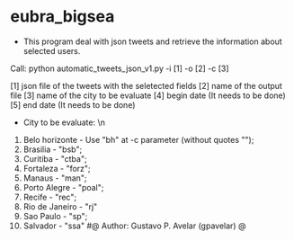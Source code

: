 # eubra_bigsea

- This program deal with json tweets and retrieve the information about selected users.

Call:
python automatic_tweets_json_v1.py -i [1] -o [2] -c [3]

[1] json file of the tweets with the seletected fields 
[2] name of the output file
[3] name of the city to be evaluate
[4] begin date (It needs to be done)
[5] end date (It needs to be done)

- City to be evaluate: \n
 1. Belo horizonte - Use "bh" at -c parameter (without quotes "");
 2. Brasilia - "bsb";
 3. Curitiba - "ctba";
 4.  Fortaleza - "forz";
 5.  Manaus - "man";
 6.  Porto Alegre - "poal";
 7.  Recife - "rec";
 8. Rio de Janeiro - "rj"
 9. Sao Paulo - "sp";
 10. Salvador - "ssa"
#@ Author: Gustavo P. Avelar  (gpavelar)                      @


